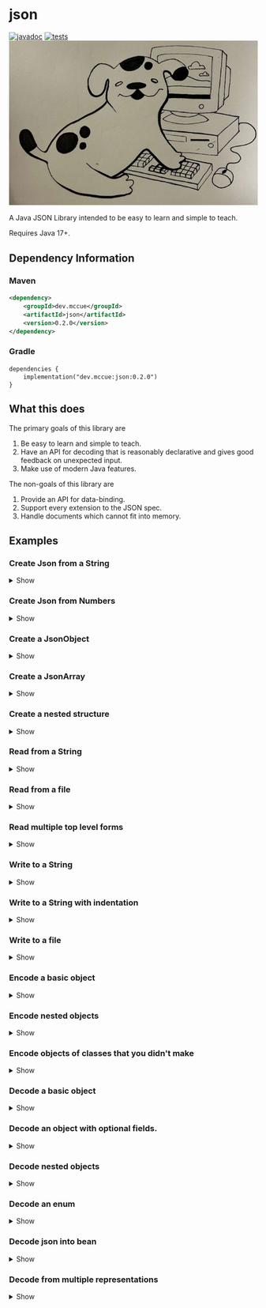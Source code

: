 # json

[![javadoc](https://javadoc.io/badge2/dev.mccue/json/javadoc.svg)](https://javadoc.io/doc/dev.mccue/json)
[![tests](https://github.com/bowbahdoe/json/actions/workflows/test.yml/badge.svg)](https://github.com/bowbahdoe/json/actions/workflows/test.yml)
<img src="./bopbop.png"></img>

A Java JSON Library intended to be easy to learn and simple to teach.

Requires Java 17+.

## Dependency Information

### Maven

```xml
<dependency>
    <groupId>dev.mccue</groupId>
    <artifactId>json</artifactId>
    <version>0.2.0</version>
</dependency>
```

### Gradle

```
dependencies {
    implementation("dev.mccue:json:0.2.0")
}
```

## What this does

The primary goals of this library are
1. Be easy to learn and simple to teach.
2. Have an API for decoding that is reasonably declarative and gives good feedback
   on unexpected input.
3. Make use of modern Java features.

The non-goals of this library are

1. Provide an API for data-binding.
2. Support every extension to the JSON spec.
3. Handle documents which cannot fit into memory.

## Examples

### Create Json from a String

<details>
    <summary>Show</summary>

```java
import dev.mccue.json.Json;
import dev.mccue.json.JsonObject;

public class Main {
   public static void main(String[] args) {
      Json line = Json.of("rainbow connection");

      System.out.println(line);
   }
}
```
</details>

### Create Json from Numbers

<details>
    <summary>Show</summary>

```java
import dev.mccue.json.Json;

import java.math.BigDecimal;
import java.math.BigInteger;
import java.util.List;

public class Main {
   public static void main(String[] args) {
      List<Json> numbers = List.of(
              Json.of(1),
              Json.of(2L),
              Json.of(3.5),
              Json.of(new BigInteger("4")),
              Json.of(new BigDecimal("5.5"))
      );


      System.out.println(numbers);
   }
}
```
</details>

### Create a JsonObject

<details>
    <summary>Show</summary>

```java
import dev.mccue.json.Json;
import dev.mccue.json.JsonObject;

public class Main {
   public static void main(String[] args) {
      JsonObject swedishChef = Json.objectBuilder()
              .put("name", "chef")
              .put("nationality", "swedish")
              .put("lines", 1)
              .build();

      System.out.println(swedishChef);
   }
}
```
</details>

### Create a JsonArray

<details>
    <summary>Show</summary>

```java
import dev.mccue.json.Json;
import dev.mccue.json.JsonArray;

public class Main {
   public static void main(String[] args) {
      JsonArray lonelyNumbers = Json.arrayBuilder()
              .add(1)
              .add(2)
              .build();

      System.out.println(lonelyNumbers);
   }
}
```
</details>

### Create a nested structure

<details>
    <summary>Show</summary>

```java
import dev.mccue.json.Json;
import dev.mccue.json.JsonObject;

public class Main {
   public static void main(String[] args) {
      JsonObject kermit = Json.objectBuilder()
              .put("name", "kermit")
              .put("wife", Json.objectBuilder()
                      .put("name", "ms piggy"))
              .put("children", Json.arrayBuilder()
                      .add(Json.objectBuilder()
                              .put("species", "frog")
                              .put("gender", "male"))
                      .add(Json.objectBuilder()
                              .put("species", "pig")
                              .put("gender", "female")))
              .put("commitmentIssues", true)
              .build();

      System.out.println(kermit);
   }
}
```
</details>

### Read from a String

<details>
    <summary>Show</summary>



```java
import dev.mccue.json.Json;

public class Main {
    public static void main(String[] args) {
        Json parsed = Json.readString("""
                {
                    "name": "Tiny Tim",
                    "cute": true
                }
                """);

        System.out.println(parsed);
    }
}
```
</details>

### Read from a file

<details>
    <summary>Show</summary>

```java
import dev.mccue.json.Json;

import java.io.IOException;
import java.nio.file.Files;
import java.nio.file.Path;

public class Main {
    public static void main(String[] args) throws IOException {
        Json parsed;
        try (var reader = Files.newBufferedReader(Path.of("in.json"))) {
            parsed = Json.read(reader);
        }

        System.out.println(parsed);
    }
}
```

</details>

### Read multiple top level forms

<details>
    <summary>Show</summary>

```java
import dev.mccue.json.Json;

import java.io.StringReader;

public class Main {
    public static void main(String[] args) {
        String source = """
                { "name": "gonzo" }
                { "name": "kermit" }
                { "name": "ms. piggy" }
                """;

        var reader = Json.reader(new StringReader(source));

        for (var muppet : reader) {
            System.out.println(muppet);
        }
    }
}
```

</details>

### Write to a String

<details>
    <summary>Show</summary>

```java
import dev.mccue.json.Json;

public class Main {
   public static void main(String[] args) {
      Json beaker = Json.objectBuilder()
              .put("name", "Beaker")
              .put("milliliters", 5)
              .put("scientist", true)
              .build();

      String written = Json.writeString(beaker);

      System.out.println(written);
   }
}
```

```
{"name":"Beaker","milliliters":5,"scientist":true}
```

</details>

### Write to a String with indentation

<details>
    <summary>Show</summary>

```java
import dev.mccue.json.Json;
import dev.mccue.json.JsonWriteOptions;

public class Main {
    public static void main(String[] args) {
        Json beaker = Json.objectBuilder()
                .put("name", "Beaker")
                .put("milliliters", 5)
                .put("scientist", true)
                .build();
        
        String written = Json.writeString(
                beaker,
                new JsonWriteOptions()
                        .withIndentation(4)
        );

        System.out.println(written);
    }
}
```

```
{
    "name": "Beaker",
    "milliliters": 5,
    "scientist": true
}
```

</details>

### Write to a file

<details>
    <summary>Show</summary>

```java 
import dev.mccue.json.Json;

import java.io.IOException;
import java.nio.file.Files;
import java.nio.file.Path;

public class Main {
    public static void main(String[] args) throws IOException {
        Json bunsen = Json.objectBuilder()
                .put("name", "bunsen")
                .put("scientist", true)
                .build();

        try (var writer = Files.newBufferedWriter(
                Path.of("out.json")
        )) {
            Json.write(bunsen, writer);
        }
    }
}
```

</details>

### Encode a basic object

<details>
    <summary>Show</summary>

```java
import dev.mccue.json.Json;
import dev.mccue.json.JsonEncodable;
import dev.mccue.json.JsonWriteOptions;

record Muppet(String name, boolean canSing)
        implements JsonEncodable {

    @Override
    public Json toJson() {
        return Json.objectBuilder()
                .put("name", this.name)
                .put("canSing", this.canSing)
                .build();
    }
}

public class Main {
    public static void main(String[] args) {
        var animal = new Muppet("animal", false);
        System.out.println(Json.writeString(
                animal,
                new JsonWriteOptions()
                        .withIndentation(4)
        ));
    }
}
```

```
{
    "name": "animal",
    "canSing": false
}
```

</details>

### Encode nested objects

<details>
    <summary>Show</summary>

```java
import dev.mccue.json.Json;
import dev.mccue.json.JsonEncodable;
import dev.mccue.json.JsonWriteOptions;

import java.util.List;

record Muppet(String name)
        implements JsonEncodable {

    @Override
    public Json toJson() {
        return Json.objectBuilder()
                .put("name", this.name)
                .build();
    }
}

record Movie(String title, List<Muppet> cast)
        implements JsonEncodable {

    @Override
    public Json toJson() {
        return Json.objectBuilder()
                .put("title", this.title)
                .put("cast", this.cast)
                .build();
    }
}

public class Main {
    public static void main(String[] args) {
        var kermit = new Muppet("kermit");
        var gonzo = new Muppet("gonzo");
        var rizzo = new Muppet("rizzo");

        var treasureIsland = new Movie(
                "Treasure Island",
                List.of(kermit, gonzo, rizzo)
        );

        System.out.println(Json.writeString(
                treasureIsland,
                new JsonWriteOptions()
                        .withIndentation(4)
        ));
    }
}
```

```
{
    "title": "Treasure Island",
    "cast": [
        {
            "name": "kermit"
        },
        {
            "name": "gonzo"
        },
        {
            "name": "rizzo"
        }
    ]
}
```

</details>

### Encode objects of classes that you didn't make

<details>
    <summary>Show</summary>

```java
public class Main {
    static Json encodeInstant(Instant instant) {
        return Json.of(DateTimeFormatter.ISO_INSTANT.format(instant));
    }

    public static void main(String[] args) {
        Json instant = encodeInstant(Instant.now());
        System.out.println(Json.writeString(instant));
    }
}
```

</details>

### Decode a basic object

<details>
    <summary>Show</summary>

```java
import dev.mccue.json.Json;
import dev.mccue.json.JsonDecoder;

record Muppet(String name) {
    static Muppet fromJson(Json json) {
        var name = JsonDecoder.field(json, "name", JsonDecoder::string);
        return new Muppet(name);
    }
}

public class Main {
    public static void main(String[] args) {
        var jsonString = """
                [
                    {
                        "name": "kermit"
                    },
                    {
                        "name": "gonzo"
                    },
                    {
                        "name": "rizzo"
                    }
                ]
                """;
        var json = Json.readString(jsonString);

        var muppets = JsonDecoder.array(json, Muppet::fromJson);

        System.out.println(muppets);
    }
}
```

</details>

### Decode an object with optional fields.
<details>
    <summary>Show</summary>

```java
import dev.mccue.json.Json;
import dev.mccue.json.JsonDecoder;

record Muppet(String name, String role) {
    static Muppet fromJson(Json json) {
        var name = JsonDecoder.field(json, "name", JsonDecoder::string);
        var role = JsonDecoder.optionalField(json, "role", JsonDecoder::string, "sidekick");
        return new Muppet(name, role);
    }
}


public class Main {
    public static void main(String[] args) {
        var jsonString = """
                [
                    {
                        "name": "kermit",
                        "role": "captain"
                    },
                    {
                        "name": "gonzo"
                    },
                    {
                        "name": "rizzo"
                    }
                ]
                """;
        var json = Json.readString(jsonString);
        var muppets = JsonDecoder.array(json, Muppet::fromJson);

        System.out.println(muppets);
    }
}
```

</details>

### Decode nested objects

<details>
    <summary>Show</summary>

```java
import dev.mccue.json.Json;
import dev.mccue.json.JsonDecoder;

import java.util.List;

record Muppet(String name) {
    static Muppet fromJson(Json json) {
        return new Muppet(JsonDecoder.field(json, "name", JsonDecoder::string));
    }

}

record Movie(String title, List<Muppet> cast) {
    static Movie fromJson(Json json) {
        return new Movie(
                JsonDecoder.field(json, "title", JsonDecoder::string),
                JsonDecoder.field(json, "cast", JsonDecoder.array(Muppet::fromJson))
        );
    }
}

public class Main {
    public static void main(String[] args) {
        var jsonString = """
                {
                    "title": "Treasure Island",
                    "cast": [
                        {
                            "name": "kermit"
                        },
                        {
                            "name": "gonzo"
                        },
                        {
                            "name": "rizzo"
                        }
                    ]
                }
                """;
        var json = Json.readString(jsonString);
        var movie = Movie.fromJson(json);

        System.out.println(movie);
    }
}
```

</details>

### Decode an enum

<details>
    <summary>Show</summary>

```java
import dev.mccue.json.Json;
import dev.mccue.json.JsonDecodeException;
import dev.mccue.json.JsonDecoder;

import java.util.Arrays;
import java.util.List;

enum Location {
   CALIFORNIA,
   RHODE_ISLAND,
   SASKATCHEWAN,
   NEW_YORK;

   static Location fromJson(Json json) {
      return switch (JsonDecoder.string(json)) {
         case "CALIFORNIA" -> CALIFORNIA;
         case "RHODE_ISLAND" -> RHODE_ISLAND;
         case "SASKATCHEWAN" -> SASKATCHEWAN;
         case "NEW_YORK" -> NEW_YORK;
         default -> throw JsonDecodeException.of(
                 "Expected one of " + Arrays.toString(values()),
                 json
         );
      };
   }
}

public class Main {
   public static void main(String[] args) {
      Json locationsJson = Json.readString("""
              [
                  "CALIFORNIA",
                  "SASKATCHEWAN"
              ]
              """);

      List<Location> locations = JsonDecoder.array(
              locationsJson,
              Location::fromJson
      );

      System.out.println(locations);
   }
}
```

</details>

### Decode json into bean

<details>
    <summary>Show</summary>

⚠️ This example is just intended to show how you can use decoders to make objects
that have different construction methods. Don't mindlessly add getters
and setters to your classes!
```java
import dev.mccue.json.Json;
import dev.mccue.json.JsonDecoder;

import java.util.List;

class Fozzie {
    private String joke;
    private String punchline;
    private List<String> hecklers;

    public Fozzie() {}

    public String getJoke() {
        return joke;
    }

    public void setJoke(String joke) {
        this.joke = joke;
    }

    public String getPunchline() {
        return punchline;
    }

    public void setPunchline(String punchline) {
        this.punchline = punchline;
    }

    public List<String> getHecklers() {
        return hecklers;
    }

    public void setHecklers(List<String> hecklers) {
        this.hecklers = hecklers;
    }

    @Override
    public String toString() {
        return "Fozzie[" +
                "joke=" + joke +
                ", punchline=" + punchline  +
                ", hecklers=" + hecklers +
                ']';
    }
}

public class Main {
    static Fozzie fozzieFromJson(Json json) {
        var fozzie = new Fozzie();
        fozzie.setJoke(JsonDecoder.field(json, "joke", JsonDecoder::string));
        fozzie.setPunchline(JsonDecoder.field(json, "punchline", JsonDecoder::string));
        fozzie.setHecklers(JsonDecoder.field(json, "hecklers", JsonDecoder.array(JsonDecoder::string)));
        return fozzie;
    }

    public static void main(String[] args) {
        Json fozzieJson = Json.readString("""
                {
                    "joke": "What do you get when you cross the Atlantic with the titanic?",
                    "punchline": "Halfway! Wacka Wacka!",
                    "hecklers": ["Statler", "Waldorf"]
                }
                """);

        Fozzie fozzie = fozzieFromJson(fozzieJson);

        System.out.println(fozzie);
    }
}
```

</details>

### Decode from multiple representations

<details>
    <summary>Show</summary>

```java
import dev.mccue.json.Json;
import dev.mccue.json.JsonDecoder;

import java.util.List;

record Person(String firstName, String lastName) {
    static Person fromJsonV1(Json json) {
        var fullName = JsonDecoder.field(json, "name", JsonDecoder::string);
        var split = fullName.split(" ", 2);
        return new Person(split[0], split[1]);
    }

    static Person fromJsonV2(Json json) {
        return new Person(
                JsonDecoder.field(json, "first_name", JsonDecoder::string),
                JsonDecoder.field(json, "last_name", JsonDecoder::string)
        );
    }

    static Person fromJson(Json json) {
        return JsonDecoder.oneOf(
                json,
                Person::fromJsonV2,
                Person::fromJsonV1
        );
    }
}

public class Main {
    public static void main(String[] args) {
        Json peopleJson = Json.readString("""
                [
                    {
                        "name": "Great Gonzo"
                    },
                    {
                        "first_name": "Jim",
                        "last_name": "Henson"
                    }
                ]
                """);

        List<Person> people = JsonDecoder.array(peopleJson, Person::fromJson);

        System.out.println(people);
    }
}
```

```
[Person[firstName=Great, lastName=Gonzo], Person[firstName=Jim, lastName=Henson]]
```

</details>